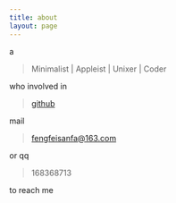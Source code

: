 ```yaml
---
title: about
layout: page
---
```


a

> Minimalist | Appleist | Unixer | Coder

who involved in 

> [github](https://github.com/zhuiyi1997)

mail 

>  fengfeisanfa@163.com

or qq
> 168368713

to reach me
